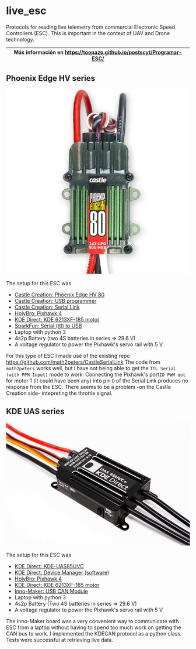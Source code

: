 # live_esc
Protocols for reading live telemetry from commercial Electronic Speed Controllers (ESC). This is important in the context of UAV and Drone technology.

|Más información en https://toopazo.github.io/postscyt/Programar-ESC/|
|---|

## Phoenix Edge HV series
![](phoenix_edge_hv_80/phoenix_edge_hv_80.jpg)

The setup for this ESC was
- [Castle Creation: Phoenix Edge HV 80](https://www.castlecreations.com/en/phoenix-edge-hv/phoenix-edge-hv80-esc-010-0105-00)
- [Castle Creation: USB programmer](https://www.castlecreations.com/en/castle-link-v3-usb-programming-kit-011-0119-00)  
- [Castle Creation: Serial Link](https://www.castlecreations.com/en/serial-link-010-0121-00)
- [HolyBro: Pixhawk 4](http://www.holybro.com/product/pixhawk-4/)
- [KDE Direct: KDE 6213XF-185 motor](https://www.kdedirect.com/products/kde6213xf-185)
- [SparkFun: Serial (ttl) to USB](https://www.sparkfun.com/products/15096)
- Laptop with python 3
- 4s2p Battery (two 4S batteries in series => 29.6 V)
- A voltage regulator to power the Pixhawk's servo rail with 5 V

For this type of ESC I made use of the existing repo https://github.com/math2peters/CastleSerialLink
The code from ```math2peters``` works well, but I have not being able to get the ```TTL Serial (with PPM Input)``` mode to work.
Connecting the Pixhawk's port```IO PWM out``` for motor 1 (it could have been any) into pin ```D``` of the Serial Link produces no response from the ESC. There seems to be a problem -on the Castle Creation side- intepreting the throttle signal.       

## KDE UAS series
![](kde_uas85uvc/kde_uas85uvc.jpg)

The setup for this ESC was
- [KDE Direct: KDE-UAS85UVC](https://www.kdedirect.com/collections/uas-multi-rotor-electronics/products/kde-uas85uvc)
- [KDE Direct: Device Manager (software)](https://www.kdedirect.com/collections/uas-multi-rotor-electronics/products/kde-dms?page=specs) 
- [HolyBro: Pixhawk 4](http://www.holybro.com/product/pixhawk-4/)
- [KDE Direct: KDE 6213XF-185 motor](https://www.kdedirect.com/products/kde6213xf-185)
- [Inno-Maker: USB CAN Module](https://www.inno-maker.com/product/usb-can/)
- Laptop with python 3  
- 4s2p Battery (Two 4S batteries in series => 29.6 V)
- A voltage regulator to power the Pixhawk's servo rail with 5 V

The Inno-Maker board was a very convenient way to communicate with ESC from a laptop without having to spend too much work on getting the CAN bus to work.
I implemented the KDECAN protocol as a python class. Tests were successful at retrieving live data.

